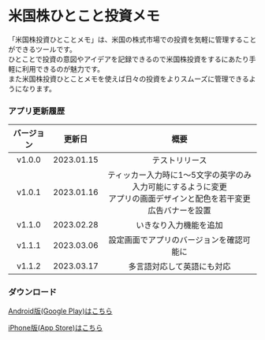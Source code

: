 # 米国株ひとこと投資メモ

「米国株投資ひとことメモ」は、米国の株式市場での投資を気軽に管理することができるツールです。\
ひとことで投資の意図やアイデアを記録できるので米国株投資をするにあたり手軽に利用できるのが魅力です。\
また米国株投資ひとことメモを使えば日々の投資をよりスムーズに管理できるようになります。

### アプリ更新履歴

|バージョン|更新日|概要|
|:-:|:-:|:-:|
|v1.0.0|2023.01.15|テストリリース|
|v1.0.1|2023.01.16|ティッカー入力時に1〜5文字の英字のみ入力可能にするように変更<br>アプリの画面デザインと配色を若干変更<br>広告バナーを設置|
|v1.1.0|2023.02.28|いきなり入力機能を追加|
|v1.1.1|2023.03.06|設定画面でアプリのバージョンを確認可能に|
|v1.1.2|2023.03.17|多言語対応して英語にも対応|

### ダウンロード

[Android版(Google Play)はこちら](https://play.google.com/store/apps/details?id=com.arafipro.usstockminimemo&pli=1)

[iPhone版(App Store)はこちら](https://apps.apple.com/ja/app/id1666797046)